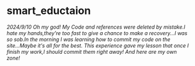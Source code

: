 # smart_eductaion
*2024/9/10 Oh my god! My Code and references were deleted by mistake.I hate my hands,they're too fast to give a chance to make a recovery...I was so sob.In the morning I was learning how to commit my code on the site...Maybe it's all for the best.*
*This experience gave my lesson that once I finish my work,I should commit them right away!*
*And here are my own zone!*
